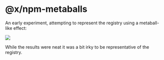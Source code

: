# @x/npm-metaballs

An early experiment, attempting to represent the registry
using a metaball-like effect:

![](http://i.imgur.com/a4pz9dM.gif)

While the results were neat it was a bit irky to be
representative of the registry.
